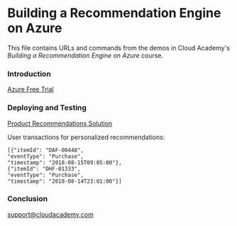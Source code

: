 # Building a Recommendation Engine on Azure
This file contains URLs and commands from the demos in Cloud Academy's _Building a Recommendation Engine on Azure_ course.  

### Introduction
[Azure Free Trial](https://azure.microsoft.com/free)  

### Deploying and Testing
[Product Recommendations Solution](https://github.com/Microsoft/Product-Recommendations/tree/master/deploy)

User transactions for personalized recommendations:
```
[{"itemId": "DAF-00448",
"eventType": "Purchase",
"timestamp": "2018-08-15T09:05:00"},
{"itemId": "DHF-01333",
"eventType": "Purchase",
"timestamp": "2018-08-14T23:01:00"}]
```

### Conclusion
support@cloudacademy.com
